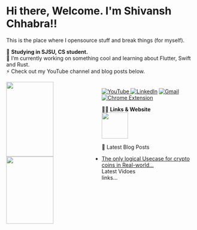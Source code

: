 # Hi there, Welcome. I'm Shivansh Chhabra!! 
This is the place where I opensource stuff and break things (for myself). <br>

💬  **Studying in SJSU, CS student.**<br>
🔭  I’m currently working on something cool and learning about Flutter, Swift and Rust.<br>
⚡  Check out my YouTube channel and blog posts below.<br>

<img align="left"  height="200px" width="50%" src="https://github-readme-stats.vercel.app/api?username=shan18u&&show_icons=true&title_color=ffffff&icon_color=bb2acf&text_color=daf7dc&bg_color=151515"/>
<img  align="left" height="180px" width="50%" src="https://github-readme-stats.vercel.app/api/top-langs/?username=shan18u&layout=compact" />


<br><a href="https://www.youtube.com/channel/UCVHrGysYcEcXVY_yzPEV3iQ">![YouTube](https://img.shields.io/badge/YouTube-%23FF0000.svg?style=for-the-badge&logo=YouTube&logoColor=white) </a>
<a href="www.linkedin.com/in/shivanshchhabra">![LinkedIn](https://img.shields.io/badge/linkedin-%230077B5.svg?style=for-the-badge&logo=linkedin&logoColor=white)</a>
<a href="www.linkedin.com/in/shivanshchhabra" >![Gmail](https://img.shields.io/badge/Gmail-D14836?style=for-the-badge&logo=gmail&logoColor=white)</a>
<a href="www.linkedin.com/in/shivanshchhabra">![Chrome Extension](https://img.shields.io/badge/Google_Play-414141?style=for-the-badge&logo=google-play&logoColor=white)</a><br>

👨‍💻  **Links & Website**<br>
<a href="www.linkedin.com/in/shivanshchhabra"> <img height="70px" src="https://img.icons8.com/avantgarde/100/null/internet.png"/> </a>

📕  Latest Blog Posts
- [The only logical Usecase for crypto coins in Real-world…](https://medium.com/@shivanshchhabra02/the-use-case-for-crypto-coins-in-real-world-499816624884)
<br>  Latest Vidoes <br>
links...
